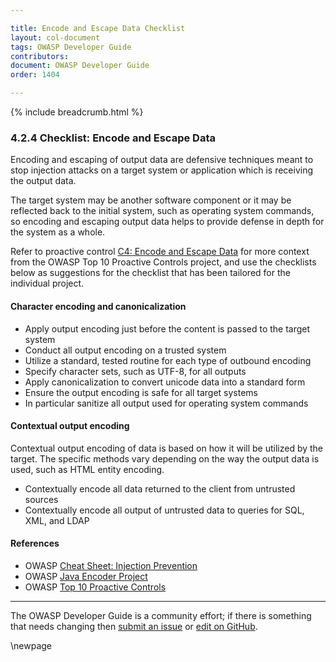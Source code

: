 ```yaml
---

title: Encode and Escape Data Checklist
layout: col-document
tags: OWASP Developer Guide
contributors:
document: OWASP Developer Guide
order: 1404

---
```


{% include breadcrumb.html %}

### 4.2.4 Checklist: Encode and Escape Data

Encoding and escaping of output data are defensive techniques meant to stop injection attacks
on a target system or application which is receiving the output data.

The target system may be another software component or it may be reflected back to the initial system,
such as operating system commands,
so encoding and escaping output data helps to provide defense in depth for the system as a whole.

Refer to proactive control [C4: Encode and Escape Data][control4]
for more context from the OWASP Top 10 Proactive Controls project,
and use the checklists below as suggestions for the checklist that has been tailored for the individual project.

#### Character encoding and canonicalization

* Apply output encoding just before the content is passed to the target system
* Conduct all output encoding on a trusted system
* Utilize a standard, tested routine for each type of outbound encoding
* Specify character sets, such as UTF-8, for all outputs
* Apply canonicalization to convert unicode data into a standard form
* Ensure the output encoding is safe for all target systems
* In particular sanitize all output used for operating system commands

#### Contextual output encoding

Contextual output encoding of data is based on how it will be utilized by the target.
The specific methods vary depending on the way the output data is used, such as HTML entity encoding.

* Contextually encode all data returned to the client from untrusted sources
* Contextually encode all output of untrusted data to queries for SQL, XML, and LDAP

#### References

* OWASP [Cheat Sheet: Injection Prevention][ipcs]
* OWASP [Java Encoder Project][encoder]
* OWASP [Top 10 Proactive Controls][proactive10]

----

The OWASP Developer Guide is a community effort; if there is something that needs changing
then [submit an issue][issue060204] or [edit on GitHub][edit060204].

[control4]: https://owasp.org/www-project-proactive-controls/v3/en/c4-encode-escape-data
[encoder]: https://www.owasp.org/index.php/OWASP_Java_Encoder_Project
[ipcs]: https://cheatsheetseries.owasp.org/cheatsheets/Injection_Prevention_Cheat_Sheet.html
[issue060204]: https://github.com/OWASP/www-project-developer-guide/issues/new?labels=enhancement&template=request.md&title=Update:%2006-design/02-web-app-checklist/04-encode-escape-data
[edit060204]: https://github.com/OWASP/www-project-developer-guide/blob/main/draft/06-design/02-web-app-checklist/04-encode-escape-data.md
[proactive10]: https://owasp.org/www-project-proactive-controls/

\newpage
